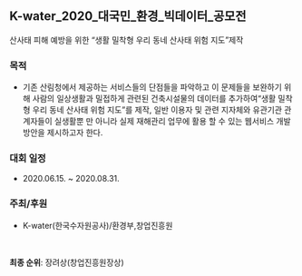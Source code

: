 ## K-water_2020_대국민_환경_빅데이터_공모전

산사태 피해 예방을 위한 “생활 밀착형 우리 동네 산사태 위험 지도”제작

### 목적
- 기존 산림청에서 제공하는 서비스들의 단점들을 파악하고 이 문제들을 보완하기 위해 사람의 일상생활과 밀접하게 관련된 건축시설물의 데이터를 추가하여“생활 밀착형 우리 동네 산사태 위험 지도”를 제작, 일반 이용자 및 관련 지자체와 유관기관 관계자들이 실생활뿐 만 아니라 실제 재해관리 업무에 활용 할 수 있는 웹서비스 개발방안을 제시하고자 한다.

### 대회 일정
- 2020.06.15. ~ 2020.08.31.

### 주최/후원
- K-water(한국수자원공사)/환경부,창업진흥원

<br>

**최종 순위**: 장려상(창업진흥원장상) 
